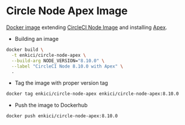 # Circle Node Apex Image

[Docker image](https://hub.docker.com/r/enkici/circle-node-apex) extending [CircleCI Node Image](https://hub.docker.com/r/circleci/node/) and installing [Apex](http://apex.run).


- Building an image

```bash
docker build \
  -t enkici/circle-node-apex \
  --build-arg NODE_VERSION="8.10.0" \
  --label "CircleCI Node 8.10.0 with Apex" \
  .
```

- Tag the image with proper version tag

```bash
docker tag enkici/circle-node-apex enkici/circle-node-apex:8.10.0
```

- Push the image to Dockerhub

```bash
docker push enkici/circle-node-apex:8.10.0
```
